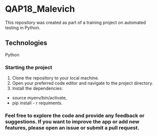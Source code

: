 # QAP18_Malevich

This repository was created as part of a training project on automated testing in Python.

## Technologies

Python

### Starting the project

1. Clone the repository to your local machine.
2. Open your preferred code editor and navigate to the project directory.
3. Install the dependencies: 
* source myenv/bin/activate, 
* pip install - r requiments.

### Feel free to explore the code and provide any feedback or suggestions. If you want to improve the app or add new features, please open an issue or submit a pull request.
